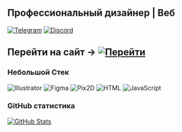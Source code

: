 ## **Профессиональный дизайнер | Веб**  

[![Telegram](https://img.shields.io/badge/Telegram-@b3erg-0088cc?style=flat&logo=telegram&logoColor=white)](https://t.me/b3erg)
[![Discord](https://img.shields.io/badge/Discord-b3erg-7289DA?style=flat&logo=discord&logoColor=white)](https://discord.com/users/899722710010183770)

## Перейти на сайт -> [![Перейти](https://img.shields.io/badge/Перейти%20на%20сайт-blue)](https://nikitaberg.ru)

### **Небольшой Стек**
![Illustrator](https://img.shields.io/badge/-Illustrator-FF9A00?style=flat&logo=adobe-illustrator&logoColor=white)
![Figma](https://img.shields.io/badge/-Figma-F24E1E?style=flat&logo=figma&logoColor=white)
![Pix2D](https://img.shields.io/badge/-Pix2D-00AAFF?style=flat)
![HTML](https://img.shields.io/badge/-HTML-E34F26?style=flat&logo=html5&logoColor=white)
![JavaScript](https://img.shields.io/badge/-JavaScript-F7DF1E?style=flat&logo=javascript&logoColor=black)

### **GitHub статистика**
[![GitHub Stats](https://github-readme-stats.vercel.app/api?username=nikitaberg28&show_icons=true&theme=tokyonight&hide_title=true)](https://github.com/nikitaberg28)
